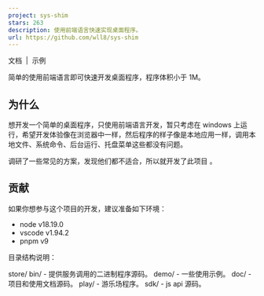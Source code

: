 ```yaml
---
project: sys-shim
stars: 263
description: 使用前端语言快速实现桌面程序。
url: https://github.com/wll8/sys-shim
---
```


文档  |  示例

  

简单的使用前端语言即可快速开发桌面程序，程序体积小于 1M。

为什么
---

想开发一个简单的桌面程序，只使用前端语言开发，暂只考虑在 windows 上运行，希望开发体验像在浏览器中一样，然后程序的样子像是本地应用一样，调用本地文件、系统命令、后台运行、托盘菜单这些都没有问题。

调研了一些常见的方案，发现他们都不适合，所以就开发了此项目 。

贡献
--

如果你想参与这个项目的开发，建议准备如下环境：

-   node v18.19.0
-   vscode v1.94.2
-   pnpm v9

目录结构说明：

store/
  bin/ - 提供服务调用的二进制程序源码。
  demo/ - 一些使用示例。
  doc/ - 项目和使用文档源码。
  play/ - 游乐场程序。
  sdk/ - js api 源码。

